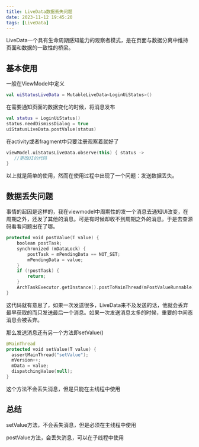 ```yaml
---
title: LiveData数据丢失问题
date: 2023-11-12 19:45:20
tags: [LiveData]
---
```


LiveData一个具有生命周期感知能力的观察者模式，是在页面与数据分离中维持页面和数据的一致性的桥梁。

## 基本使用

一般在ViewModel中定义

```kotlin
val uiStatusLiveData = MutableLiveData<LoginUiStatus>()
```

在需要通知页面的数据变化的时候，将消息发布

```kotlin
val status = LoginUiStatus()  
status.needDismissDialog = true  
uiStatusLiveData.postValue(status)
```

在activity或者fragment中只要注册观察着就好了

```kotlin
viewModel.uiStatusLiveData.observe(this) { status ->  
   //更改UI的代码
} 
```

以上就是简单的使用，然而在使用过程中出现了一个问题：发送数据丢失。

## 数据丢失问题

事情的起因是这样的，我在viewmodel中周期性的发一个消息去通知UI改变，在周期之外，还发了其他的消息。可是有时候却收不到周期之外的消息。于是去查源码看看问题出在了哪。

```kotlin
protected void postValue(T value) {  
    boolean postTask;  
    synchronized (mDataLock) {  
        postTask = mPendingData == NOT_SET;  
        mPendingData = value;  
    }  
    if (!postTask) {  
        return;  
    }  
    ArchTaskExecutor.getInstance().postToMainThread(mPostValueRunnable);  
}
```

这代码就有意思了，如果一次发送很多，LiveData来不及发送的话，他就会丢弃最早获取的而只发送最后一个消息。如果一次发送消息太多的时候，重要的中间态消息会被丢弃。

那么发送消息还有另一个方法即setValue()

```kotlin
@MainThread  
protected void setValue(T value) {  
  assertMainThread("setValue");  
  mVersion++;  
  mData = value;  
  dispatchingValue(null);  
}
```

这个方法不会丢失消息，但是只能在主线程中使用

## 总结

setValue方法，不会丢失消息，但是必须在主线程中使用

postValue方法，会丢失消息，可以在子线程中使用
